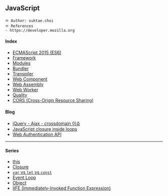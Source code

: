 ## JavaScript

```
ㅁ Author: suktae.choi
ㅁ References
- https://developer.mozilla.org
```

#### Index
- [ECMAScript 2015 (ES6)](es6)
- [Framework](framework)
- [Modules](modules)
- [Bundler](bundler)
- [Transpiler](transpiler)
- [Web Component](web-component)
- [Web Assembly](web-assembly)
- [Web Worker](web-worker)
- [Quality](quality)
- [CORS (Cross-Origin Resource Sharing)](https://evan-moon.github.io/2020/05/21/about-cors/)

#### Blog
- [jQuery - Ajax - crossdomain 이슈](http://igna.tistory.com/19)
- [JavaScript closure inside loops](https://stackoverflow.com/questions/750486/javascript-closure-inside-loops-simple-practical-example)
- [Web Authentication API](https://developer.mozilla.org/en-US/docs/Web/API/Web_Authentication_API)

***

#### Series

- [this](this)
- [Closure](closure)
- [`var` vs `let` vs `const`](var-let-const)
- [Event Loop](https://medium.com/sjk5766/javascript-%EB%B9%84%EB%8F%99%EA%B8%B0-%ED%95%B5%EC%8B%AC-event-loop-%EC%A0%95%EB%A6%AC-422eb29231a8)
- [Object](https://medium.com/sjk5766/javascript-object-%ED%83%90%EA%B5%AC%EC%83%9D%ED%99%9C-7bc906cc377c)
- [IIFE (Immediately-Invoked Function Expression)](https://medium.com/sjk5766/iife-immediately-invoked-function-expression-%EC%A0%95%EB%A6%AC-53ab6543b828)



